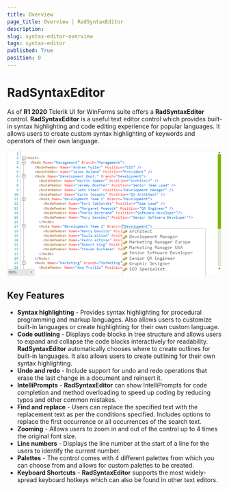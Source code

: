 ```yaml
---
title: Overview
page_title: Overview | RadSyntaxEditor
description:   
slug: syntax-editor-overview
tags: syntax-editor
published: True
position: 0
---
```


# RadSyntaxEditor

As of **R1 2020** Telerik UI for WinForms suite offers a **RadSyntaxEditor** control. **RadSyntaxEditor** is a useful text editor control which provides built-in syntax highlighting and code editing experience for popular languages. It allows users to create custom syntax highlighting of keywords and operators of their own language.

![syntax-editor-overview001](images/syntax-editor-overview001.png)

## Key Features

* **Syntax highlighting** - Provides syntax highlighting for procedural programming and markup languages. Also allows users to customize built-in languages or create highlighting for their own custom language. 
* **Code outlining** - Displays code blocks in tree structure and allows users to expand and collapse the code blocks interactively for readability. **RadSyntaxEditor** automatically chooses where to create outlines for built-in languages. It also allows users to create outlining for their own syntax highlighting. 
* **Undo and redo** - Include support for undo and redo operations that erase the last change in a document and reinsert it. 
* **IntelliPrompts** - **RadSyntaxEditor** can show IntelliPrompts for code completion and method overloading to speed up coding by reducing typos and other common mistakes.
* **Find and replace** - Users can replace the specified text with the replacement text as per the conditions specified. Includes options to replace the first occurrence or all occurrences of the search text.
* **Zooming** - Allows users to zoom in and out of the control up to 4 times the original font size.
* **Line numbers** - Displays the line number at the start of a line for the users to identify the current number.
* **Palettes** - The control comes with 4 different palettes from which you can choose from and allows for custom palettes to be created.
* **Keyboard Shortcuts** - **RadSyntaxEditor** supports the most widely-spread keyboard hotkeys which can also be found in other text editors.



